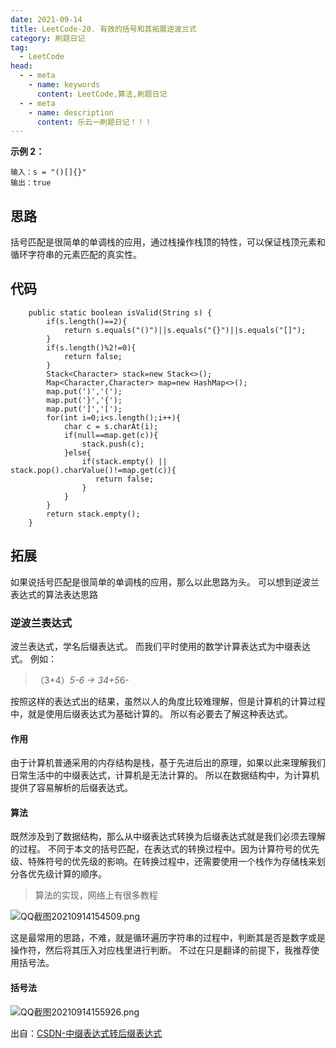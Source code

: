 ```yaml
---
date: 2021-09-14
title: LeetCode-20. 有效的括号和其拓展逆波兰式
category: 刷题日记
tag:
  - LeetCode
head:
  - - meta
    - name: keywords
      content: LeetCode,算法,刷题日记
  - - meta
    - name: description
      content: 乐云一刷题日记！！！
---
```

**示例 2：**

```
输入：s = "()[]{}"
输出：true
```
## 思路
括号匹配是很简单的单调栈的应用，通过栈操作栈顶的特性，可以保证栈顶元素和循环字符串的元素匹配的真实性。
## 代码
```
    public static boolean isValid(String s) {
        if(s.length()==2){
            return s.equals("()")||s.equals("{}")||s.equals("[]");
        }
        if(s.length()%2!=0){
            return false;
        }
        Stack<Character> stack=new Stack<>();
        Map<Character,Character> map=new HashMap<>();
        map.put(')','(');
        map.put('}','{');
        map.put(']','[');
        for(int i=0;i<s.length();i++){
            char c = s.charAt(i);
            if(null==map.get(c)){
                stack.push(c);
            }else{
                if(stack.empty() || stack.pop().charValue()!=map.get(c)){
                   return false;
                }
            }
        }
        return stack.empty();
    }
```
## 拓展
如果说括号匹配是很简单的单调栈的应用，那么以此思路为头。
可以想到逆波兰表达式的算法表达思路
### 逆波兰表达式
波兰表达式，学名后缀表达式。
而我们平时使用的数学计算表达式为中缀表达式。
例如：
> （3+4）*5-6   -> 34+5*6-

按照这样的表达式出的结果，虽然以人的角度比较难理解，但是计算机的计算过程中，就是使用后缀表达式为基础计算的。
所以有必要去了解这种表达式。
#### 作用
由于计算机普通采用的内存结构是栈，基于先进后出的原理，如果以此来理解我们日常生活中的中缀表达式，计算机是无法计算的。
所以在数据结构中，为计算机提供了容易解析的后缀表达式。
#### 算法
既然涉及到了数据结构，那么从中缀表达式转换为后缀表达式就是我们必须去理解的过程。
不同于本文的括号匹配，在表达式的转换过程中。因为计算符号的优先级、特殊符号的优先级的影响。在转换过程中，还需要使用一个栈作为存储栈来划分各优先级计算的顺序。

> 算法的实现，网络上有很多教程

![QQ截图20210914154509.png](https://leyuna-blog-img.oss-cn-hangzhou.aliyuncs.com/image/2021-09-14/QQ截图20210914154509.png)

这是最常用的思路，不难，就是循环遍历字符串的过程中，判断其是否是数字或是操作符，然后将其压入对应栈里进行判断。
不过在只是翻译的前提下，我推荐使用括号法。
#### 括号法
![QQ截图20210914155926.png](https://leyuna-blog-img.oss-cn-hangzhou.aliyuncs.com/image/2021-09-14/QQ截图20210914155926.png)

出自：[CSDN-中缀表达式转后缀表达式](https://blog.csdn.net/qianyayun19921028/article/details/89228263)

